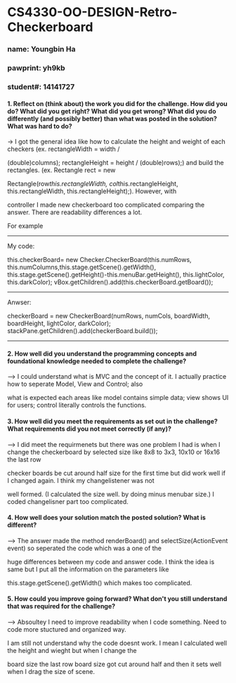 # CS4330-OO-DESIGN-Retro-Checkerboard
### name: Youngbin Ha
### pawprint: yh9kb
### student#: 14141727


#### 1. Reflect on (think about) the work you did for the challenge. How did you do? What did you get right? What did you get wrong? What did you do differently (and possibly better) than what was posted in the solution? What was hard to do?

-> I got the general idea like how to calculate the height and weight of each checkers (ex. rectangleWidth = width / 

(double)columns); rectangleHeight = height / (double)rows);) and build the rectangles. (ex. Rectangle rect = new 

Rectangle(row*this.rectangleWidth, col*this.rectangleHeight, this.rectangleWidth, this.rectangleHeight);). However, with 

controller I made new checkerboard too complicated comparing the answer. There are readability differences a lot.

For example

---
My code:  

this.checkerBoard= new Checker.CheckerBoard(this.numRows, this.numColumns,this.stage.getScene().getWidth(), this.stage.getScene().getHeight()-this.menuBar.getHeight(), this.lightColor, this.darkColor); vBox.getChildren().add(this.checkerBoard.getBoard());

---
Anwser:

checkerBoard = new CheckerBoard(numRows, numCols, boardWidth, boardHeight, lightColor, darkColor); stackPane.getChildren().add(checkerBoard.build());

---

#### 2. How well did you understand the programming concepts and foundational knowledge needed to complete the challenge?

--> I could understand what is MVC and the concept of it. I actually practice how to seperate Model, View and Control; also

what is expected each areas like model contains simple data; view shows UI for users; control literally controls the functions.


#### 3. How well did you meet the requirements as set out in the challenge? What requirements did you not meet correctly (if any)?

--> I did meet the requirmenets but there was one problem I had is when I change the checkerboard by selected size like 8x8 to 3x3, 10x10 or 16x16 the last row

checker boards be cut around half size for the first time but did work well if I changed again. I think my changelistener was not

well formed. (I calculated the size well. by doing minus menubar size.) I coded changelisner part too complicated.

#### 4. How well does your solution match the posted solution? What is different?

--> The answer made the method renderBoard() and selectSize(ActionEvent event) so seperated the code which was a one of the

huge differences between my code and answer code. I think the idea is same but I put all the information on the parameters like

this.stage.getScene().getWidth() which makes too complicated.

#### 5. How could you improve going forward? What don't you still understand that was required for the challenge?

--> Absoultey I need to improve readability when I code something. Need to code more stuctured and organized way.

I am still not understand why the code doesnt work. I mean I calculated well the height and wieght but when I change the

board size the last row board size got cut around half and then it sets well when I drag the size of scene. 
